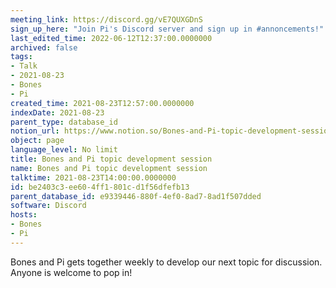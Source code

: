 ```yaml
---
meeting_link: https://discord.gg/vE7QUXGDnS
sign_up_here: "Join Pi's Discord server and sign up in #annoncements!"
last_edited_time: 2022-06-12T12:37:00.0000000
archived: false
tags:
- Talk
- 2021-08-23
- Bones
- Pi
created_time: 2021-08-23T12:57:00.0000000
indexDate: 2021-08-23
parent_type: database_id
notion_url: https://www.notion.so/Bones-and-Pi-topic-development-session-be2403c3ee604ff1801cd1f56dfefb13
object: page
language_level: No limit
title: Bones and Pi topic development session
name: Bones and Pi topic development session
talktime: 2021-08-23T14:00:00.0000000
id: be2403c3-ee60-4ff1-801c-d1f56dfefb13
parent_database_id: e9339446-880f-4ef0-8ad7-8ad1f507dded
software: Discord
hosts:
- Bones
- Pi
---
```


Bones and Pi gets together weekly to develop our next topic for discussion.
Anyone is welcome to pop in!










